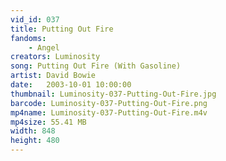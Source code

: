 ```yaml
---
vid_id: 037
title: Putting Out Fire
fandoms:
    - Angel
creators: Luminosity
song: Putting Out Fire (With Gasoline)
artist: David Bowie
date:   2003-10-01 10:00:00
thumbnail: Luminosity-037-Putting-Out-Fire.jpg
barcode: Luminosity-037-Putting-Out-Fire.png
mp4name: Luminosity-037-Putting-Out-Fire.m4v
mp4size: 55.41 MB
width: 848
height: 480
---
```



  